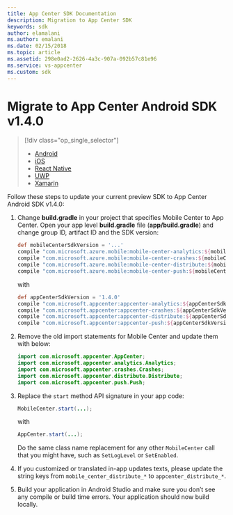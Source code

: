 ```yaml
---
title: App Center SDK Documentation
description: Migration to App Center SDK
keywords: sdk
author: elamalani
ms.author: emalani
ms.date: 02/15/2018
ms.topic: article
ms.assetid: 298e0ad2-2626-4a3c-907a-092b57c81e96
ms.service: vs-appcenter
ms.custom: sdk
---
```


# Migrate to App Center Android SDK v1.4.0

> [!div class="op_single_selector"]
> * [Android](android.md)
> * [iOS](ios.md)
> * [React Native](react-native.md)
> * [UWP](uwp.md)
> * [Xamarin](xamarin.md)

Follow these steps to update your current preview SDK to App Center Android SDK v1.4.0:

1. Change **build.gradle** in your project that specifies Mobile Center to App Center.
    Open your app level **build.gradle** file (**app/build.gradle**) and change group ID, artifact ID and the SDK version:

    ```groovy
    def mobileCenterSdkVersion = '...'
    compile "com.microsoft.azure.mobile:mobile-center-analytics:${mobileCenterSdkVersion}"
    compile "com.microsoft.azure.mobile:mobile-center-crashes:${mobileCenterSdkVersion}"
    compile "com.microsoft.azure.mobile:mobile-center-distribute:${mobileCenterSdkVersion}"
    compile "com.microsoft.azure.mobile:mobile-center-push:${mobileCenterSdkVersion}"
    ```

    with

    ```groovy
    def appCenterSdkVersion = '1.4.0'
    compile "com.microsoft.appcenter:appcenter-analytics:${appCenterSdkVersion}"
    compile "com.microsoft.appcenter:appcenter-crashes:${appCenterSdkVersion}"
    compile "com.microsoft.appcenter:appcenter-distribute:${appCenterSdkVersion}"
    compile "com.microsoft.appcenter:appcenter-push:${appCenterSdkVersion}"
    ```

2. Remove the old import statements for Mobile Center and update them with below:

    ```java
    import com.microsoft.appcenter.AppCenter;
    import com.microsoft.appcenter.analytics.Analytics;
    import com.microsoft.appcenter.crashes.Crashes;
    import com.microsoft.appcenter.distribute.Distribute;
    import com.microsoft.appcenter.push.Push;
    ```

3. Replace the `start` method API signature in your app code:

    ```java
    MobileCenter.start(...);
    ```

    with

    ```java
    AppCenter.start(...);
    ```

    Do the same class name replacement for any other `MobileCenter` call that you might have, such as `SetLogLevel` or `SetEnabled`.    

4. If you customized or translated in-app updates texts, please update the string keys from `mobile_center_distribute_*` to `appcenter_distribute_*`.

5. Build your application in Android Studio and make sure you don’t see any compile or build time errors. Your application should now build locally.
